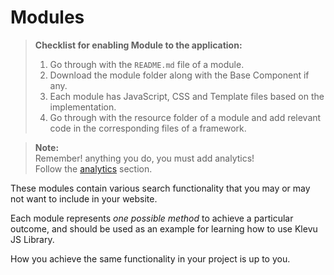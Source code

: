 # Modules

> **Checklist for enabling Module to the application:**    
> 1) Go through with the  `README.md` file of a module.  
> 2) Download the module folder along with the Base Component if any.  
> 3) Each module has JavaScript, CSS and Template files based on the implementation.  
> 4) Go through with the resource folder of a module and add relevant code in the corresponding files of a framework.  
  
> **Note:**  
> Remember! anything you do, you must add analytics!    
> Follow the [analytics](/getting-started/6-analytics) section. 

These modules contain various search functionality that you may or may not
want to include in your website.

Each module represents *one possible method* to achieve a particular outcome,
and should be used as an example for learning how to use Klevu JS Library.

How you achieve the same functionality in your project is up to you.
